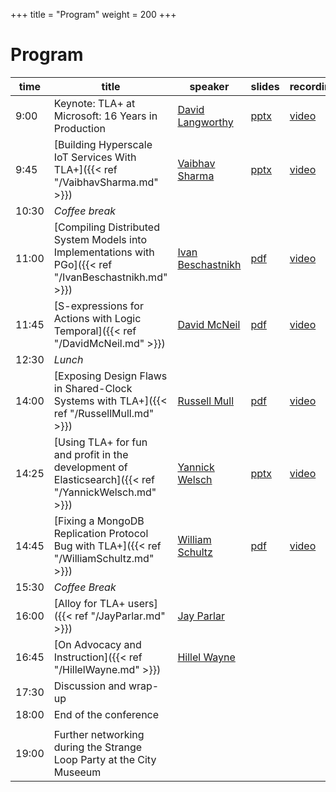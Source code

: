 +++
title = "Program"
weight = 200
+++

# Program

time  | title  | speaker | slides | recording |
------|--------|---------|--------|------------
9:00 | Keynote: TLA+ at Microsoft: 16 Years in Production | [David Langworthy](https://www.linkedin.com/in/davidlangworthy/) | [pptx](/01_-_TLAConf19_-_David_Langworthy_-_TLA_at_Microsoft_16_Years_In_Production.pptx) | [video](https://www.youtube.com/watch?v=azx6cX-BlCs&list=PLWLcqZLzY8u_Osnz-YPOVrptG1ys73OkR&index=2&t=0s) |
9:45 | [Building Hyperscale IoT Services With TLA+]({{< ref "/VaibhavSharma.md" >}}) | [Vaibhav Sharma](https://www.linkedin.com/in/vaibhav-sharma-6404459/) | [pptx](/02_-_TLAConf19_-_Vaibhav_Sharma_-_TLA_at_Azure_IoT.pptx) | [video](https://www.youtube.com/watch?v=VcrT4-cCmtk&list=PLWLcqZLzY8u_Osnz-YPOVrptG1ys73OkR&index=3&t=0s) |
10:30 | *Coffee break* | 
11:00 | [Compiling Distributed System Models into Implementations with PGo]({{< ref "/IvanBeschastnikh.md" >}}) | [Ivan Beschastnikh](https://www.cs.ubc.ca/~bestchai/) | [pdf](/03_-_TLAConf19_-_Ivan_Beschastnikh_and_Finn_Hackett_-_Compiling_Distributed_System_Models_into_Implementations_with_PGo.pdf) | [video](https://www.youtube.com/watch?v=GvrpUeDN5zs&list=PLWLcqZLzY8u_Osnz-YPOVrptG1ys73OkR&index=4&t=0s) |
11:45 |	[S-expressions for Actions with Logic Temporal]({{< ref "/DavidMcNeil.md" >}}) | [David McNeil](https://david-mcneil.com) | [pdf](/04_-_TLAConf19_-_David_McNeil_-_S-expressions_for_Actions_with_Logic_Temporal.pdf) | [video](https://www.youtube.com/watch?v=27TX_jJKeoI&list=PLWLcqZLzY8u_Osnz-YPOVrptG1ys73OkR&index=5&t=0s) |
12:30 |	*Lunch* |
14:00 | [Exposing Design Flaws in Shared-Clock Systems with TLA+]({{< ref "/RussellMull.md" >}}) | [Russell Mull](https://www.linkedin.com/in/rmull) | [pdf](/05_-_TLAConf19_-_Russel_Mull_-_SharedClocks.pdf) | [video](https://www.youtube.com/watch?v=NwEZ_TUG5b8&list=PLWLcqZLzY8u_Osnz-YPOVrptG1ys73OkR&index=6&t=0s) |
14:25 | [Using TLA+ for fun and profit in the development of Elasticsearch]({{< ref "/YannickWelsch.md" >}}) | [Yannick Welsch](https://www.linkedin.com/in/yannick-welsch-45780aa4/) | [pptx](/06_-_TLAConf19_-_Yannick_Welsch_-_Using_TLA_for_fun_and_profit_in_the_development_of_Elasticsearch.pptx) | [video](https://www.youtube.com/watch?v=qYDcbcOVurc&list=PLWLcqZLzY8u_Osnz-YPOVrptG1ys73OkR&index=7&t=0s) |
14:45 | [Fixing a MongoDB Replication Protocol Bug with TLA+]({{< ref "/WilliamSchultz.md" >}}) | [William Schultz](https://www.linkedin.com/in/william-schultz-a22714a2/) | [pdf](/07_-_TLAConf19_-_William_Schultz_-_Fixing_a_MongoDB_Replication_Protocol_Bug_with_TLA.pdf) | [video](https://www.youtube.com/watch?v=x9zSynTfLDE&list=PLWLcqZLzY8u_Osnz-YPOVrptG1ys73OkR&index=8&t=0s) |
15:30 | *Coffee Break* |
16:00 | [Alloy for TLA+ users]({{< ref "/JayParlar.md" >}}) | [Jay Parlar](https://www.linkedin.com/in/jay-parlar-ph-d-85365a3)
16:45 | [On Advocacy and Instruction]({{< ref "/HillelWayne.md" >}}) | [Hillel Wayne](https://www.hillelwayne.com/)
17:30 | Discussion and wrap-up |
18:00 | End of the conference |
 | |
19:00 | Further networking during the Strange Loop Party at the City Museeum |


